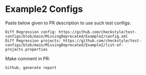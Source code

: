 # Example2 Configs
Paste below given to PR description to use such test configs:
```
Diff Regression config: https://github.com/checkstyle/test-configs/blob/main/MissingDeprecated/Example2/config.xml
Diff Regression projects: https://github.com/checkstyle/test-configs/blob/main/MissingDeprecated/Example2/list-of-projects.properties
```
Make comment in PR:
```
Github, generate report
```
